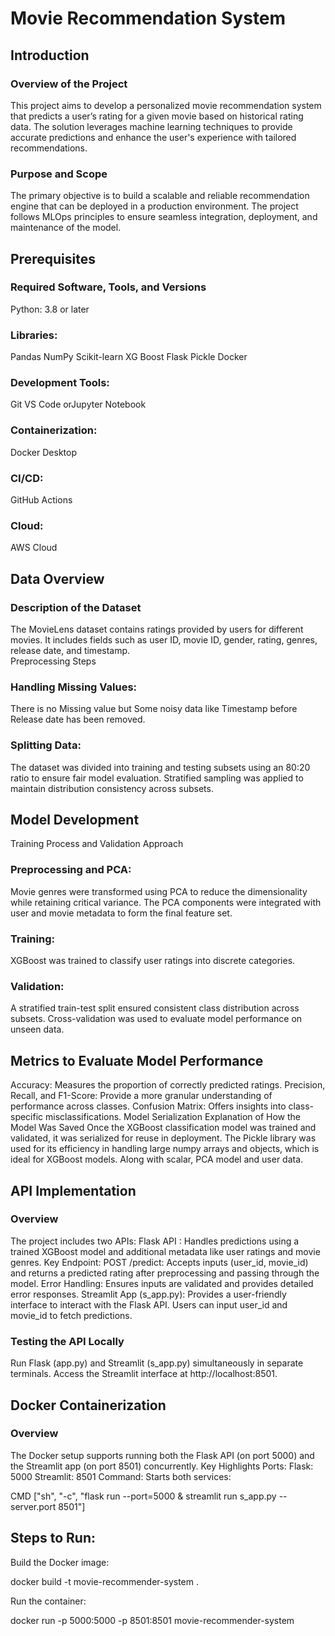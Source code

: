 # Movie Recommendation System
 
## Introduction
### Overview of the Project
This project aims to develop a personalized movie recommendation system that predicts a user’s rating for a given movie based on historical rating data. The solution leverages machine learning techniques to provide accurate predictions and enhance the user's experience with tailored recommendations.
### Purpose and Scope
The primary objective is to build a scalable and reliable recommendation engine that can be deployed in a production environment. The project follows MLOps principles to ensure seamless integration, deployment, and maintenance of the model.

## Prerequisites
### Required Software, Tools, and Versions
Python: 3.8 or later
### Libraries:
Pandas
NumPy
Scikit-learn
XG Boost
Flask 
Pickle
Docker
### Development Tools:
Git
VS Code orJupyter Notebook
### Containerization:
Docker Desktop
### CI/CD:
GitHub Actions
### Cloud:
AWS Cloud

## Data Overview
### Description of the Dataset
The MovieLens dataset contains ratings provided by users for different movies. It includes fields such as user ID, movie ID, gender, rating, genres, release date, and timestamp.  
Preprocessing Steps
### Handling Missing Values:
There is no Missing value but Some noisy data like Timestamp before Release date has been removed. 
### Splitting Data:
The dataset was divided into training and testing subsets using an 80:20 ratio to ensure fair model evaluation.
Stratified sampling was applied to maintain distribution consistency across subsets.
## Model Development
Training Process and Validation Approach
### Preprocessing and PCA:
Movie genres were transformed using PCA to reduce the dimensionality while retaining critical variance.
The PCA components were integrated with user and movie metadata to form the final feature set.
### Training:
XGBoost was trained to classify user ratings into discrete categories. 
### Validation:
A stratified train-test split ensured consistent class distribution across subsets.
Cross-validation was used to evaluate model performance on unseen data.

## Metrics to Evaluate Model Performance
Accuracy: Measures the proportion of correctly predicted ratings.
Precision, Recall, and F1-Score: Provide a more granular understanding of performance across classes.
Confusion Matrix: Offers insights into class-specific misclassifications.
Model Serialization
Explanation of How the Model Was Saved
Once the XGBoost classification model was trained and validated, it was serialized for reuse in deployment. The Pickle library was used for its efficiency in handling large numpy arrays and objects, which is ideal for XGBoost models. Along with scalar, PCA model and user data. 

## API Implementation
### Overview
The project includes two APIs:
Flask API : Handles predictions using a trained XGBoost model and additional metadata like user ratings and movie genres.
Key Endpoint:
POST /predict: Accepts inputs (user_id, movie_id) and returns a predicted rating after preprocessing and passing through the model.
Error Handling: Ensures inputs are validated and provides detailed error responses.
Streamlit App (s_app.py): Provides a user-friendly interface to interact with the Flask API.
Users can input user_id and movie_id to fetch predictions.

### Testing the API Locally
Run Flask (app.py) and Streamlit (s_app.py) simultaneously in separate terminals.
Access the Streamlit interface at http://localhost:8501.
## Docker Containerization
### Overview
The Docker setup supports running both the Flask API (on port 5000) and the Streamlit app (on port 8501) concurrently.
Key Highlights
Ports:
Flask: 5000
Streamlit: 8501
Command: Starts both services:

CMD ["sh", "-c", "flask run --port=5000 & streamlit run s_app.py --server.port 8501"]

##  Steps to Run:
Build the Docker image:

docker build -t movie-recommender-system .

Run the container:

docker run -p 5000:5000 -p 8501:8501 movie-recommender-system
